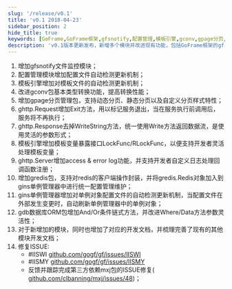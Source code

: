 ```yaml
---
slug: '/release/v0.1'
title: 'v0.1 2018-04-23'
sidebar_position: 2
hide_title: true
keywords: [GoFrame,GoFrame框架,gfsnotify,配置管理,模板引擎,gconv,gpage分页,ghttp,gredis包,gdb数据库ORM]
description: 'v0.1版本更新发布，新增多个模块并改进现有功能，包括GoFrame框架的gfsnotify文件监控、配置和模板引擎更新机制、gconv类型转换、gpage分页管理、多样化日志处理、gredis封装Redis操作，增强ghttp和gdb功能，提供详细开发文档，并修复多项问题。'
---
```


1. 增加gfsnotify文件监控模块；
2. 配置管理模块增加配置文件自动检测更新机制；
3. 模板引擎增加对模板文件的自动检测更新机制；
4. 改进gconv包基本类型转换功能，提高转换性能；
5. 增加gpage分页管理包，支持动态分页、静态分页以及自定义分页样式特性；
6. ghttp.Request增加Exit方法，用以标记服务退出，当在服务执行前调用后，服务将不再执行；
7. ghttp.Response去掉WriteString方法，统一使用Write方法返回数据流，是使用灵活的参数形式；
8. 模板引擎增加模板变量暴露接口LockFunc/RLockFunc，以便支持开发者灵活处理模板变量；
9. ghttp.Server增加access & error log功能，并支持开发者自定义日志处理回调函数注册；
10. 增加gredis包，支持对redis的客户端操作封装，并将gredis.Redis对象加入到gins单例管理器中进行统一配置管理维护；
11. gins单例管理器增加对单例对象配置文件的自动检测更新机制，当配置文件在外部发生变更时，自动刷新单例管理器中的单例对象；
12. gdb数据库ORM包增加And/Or条件链式方法，并改进Where/Data方法参数灵活性；
13. 对于新增加的模块，同时也增加了对应的开发文档，并梳理完善了现有的其他模块开发文档；
14. 修复ISSUE:
    - #IISWI [github.com/gogf/gf/issues/IISWI](http://github.com/gogf/gf/issues/IISWI)
    - #IISMY [github.com/gogf/gf/issues/IISMY](http://github.com/gogf/gf/issues/IISMY)
    - 反馈并跟踪完成第三方依赖mxj包的ISSUE修复( [github.com/clbanning/mxj/issues/48](http://github.com/clbanning/mxj/issues/48))；
